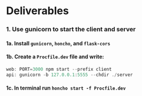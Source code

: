 # Deliverables

### 1. Use gunicorn to start the client and server
#### 1a. Install `gunicorn`, `honcho`, and `flask-cors`
#### 1b. Create a `Procfile.dev` file and write:
```js
web: PORT=3000 npm start --prefix client
api: gunicorn -b 127.0.0.1:5555 --chdir ./server
```
#### 1c. In terminal run `honcho start -f Procfile.dev`
<br />

